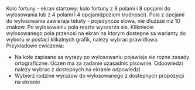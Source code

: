 Kolo fortuny - ekran startowy: kolo fortuny z 8 polami i 8 opcjami do wylosowania lub z 4 polami i 4 opcjami(poziom trudnosci).
Pola z opcjami do wylosowania zawieraja teksty - pojedyncze slowa, nie dluzsze niz 10 znakow. Po wylosowaniu pola reszta wyszarza sie.
Klikniecie wylosowanego pola przenosi na ekran na ktorym dostepne sa warianty do wyboru w postaci klikalnych grafik, nalezy wybrac prawidlowa. Przykladowe cwiczenia:
- Na kole zapisane sa wyrazy po wylosowaniu pojawiaja sie rozne zasady ortograficzne. Uczen ma za zadanie uzasadnic pisownie.           Odpowiedzi nalezy wybrac z dostepnych na ekranie odpowiedzi 
- Wybierz rodzine wyrazow do wylosowanego z dostepnych propozycji na ekranie 